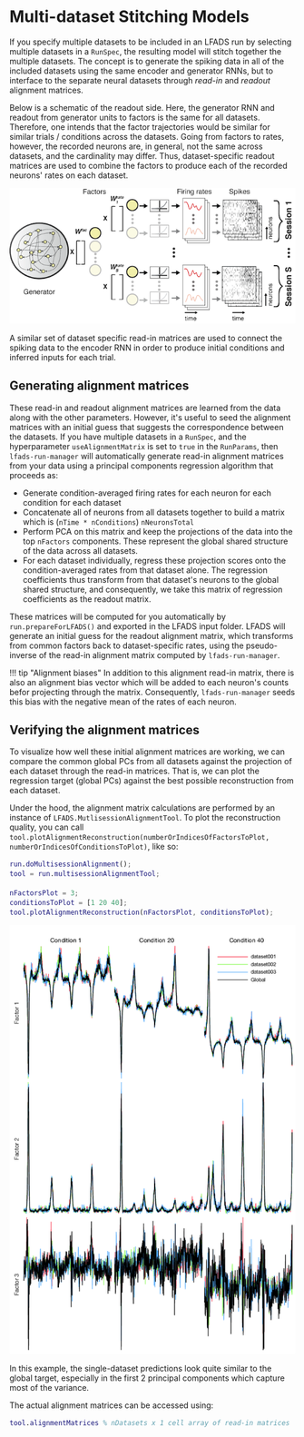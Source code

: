 # Multi-dataset Stitching Models

If you specify multiple datasets to be included in an LFADS run by selecting multiple datasets in a `RunSpec`, the resulting model will stitch together the multiple datasets. The concept is to generate the spiking data in all of the included datasets using the same encoder and generator RNNs, but to interface to the separate neural datasets through _read-in_ and _readout_ alignment matrices.

Below is a schematic of the readout side. Here, the generator RNN and readout from generator units to factors is the same for all datasets. Therefore, one intends that the factor trajectories would be similar for similar trials / conditions across the datasets. Going from factors to rates, however, the recorded neurons are, in general, not the same across datasets, and the cardinality may differ. Thus, dataset-specific readout matrices are used to combine the factors to produce each of the recorded neurons' rates on each dataset.

![Multi-session stitching schematic](images/stitching_schematic.png)

A similar set of dataset specific read-in matrices are used to connect the spiking data to the encoder RNN in order to produce initial conditions and inferred inputs for each trial.

## Generating alignment matrices

These read-in and readout alignment matrices are learned from the data along with the other parameters. However, it's useful to seed the alignment matrices with an initial guess that suggests the correspondence between the datasets. If you have multiple datasets in a `RunSpec`, and the hyperparameter `useAlignmentMatrix` is set to `true` in the `RunParams`, then `lfads-run-manager` will automatically generate read-in alignment matrices from your data using a principal components regression algorithm that proceeds as:

* Generate condition-averaged firing rates for each neuron for each condition for each dataset
* Concatenate all of neurons from all datasets together to build a matrix which is (`nTime * nConditions`) `nNeuronsTotal`
* Perform PCA on this matrix and keep the projections of the data into the top `nFactors` components. These represent the global shared structure of the data across all datasets.
* For each dataset individually, regress these projection scores onto the condition-averaged rates from that dataset alone. The regression coefficients thus transform from that dataset's neurons to the global shared structure, and consequently, we take this matrix of regression coefficients as the readout matrix.

These matrices will be computed for you automatically by `run.prepareForLFADS()` and exported in the LFADS input folder. LFADS will generate an initial guess for the readout alignment matrix, which transforms from common factors back to dataset-specific rates, using the pseudo-inverse of the read-in alignment matrix computed by `lfads-run-manager`.

!!! tip "Alignment biases"
    In addition to this alignment read-in matrix, there is also an alignment bias vector which will be added to each neuron's counts befor projecting through the matrix. Consequently, `lfads-run-manager` seeds this bias with the negative mean of the rates of each neuron.


## Verifying the alignment matrices

To visualize how well these initial alignment matrices are working, we can compare the common global PCs from all datasets against the projection of each dataset through the read-in matrices. That is, we can plot the regression target (global PCs) against the best possible reconstruction from each dataset.

Under the hood, the alignment matrix calculations are performed by an instance of `LFADS.MutlisessionAlignmentTool`. To plot the reconstruction quality, you can call `tool.plotAlignmentReconstruction(numberOrIndicesOfFactorsToPlot, numberOrIndicesOfConditionsToPlot)`, like so:

```matlab
run.doMultisessionAlignment();
tool = run.multisessionAlignmentTool;

nFactorsPlot = 3;
conditionsToPlot = [1 20 40];
tool.plotAlignmentReconstruction(nFactorsPlot, conditionsToPlot);
```

![Alignment matrix reconstruction quality](images/alignment_reconstruction.png)

In this example, the single-dataset predictions look quite similar to the global target, especially in the first 2 principal components which capture most of the variance.

The actual alignment matrices can be accessed using:
```matlab
tool.alignmentMatrices % nDatasets x 1 cell array of read-in matrices
```
